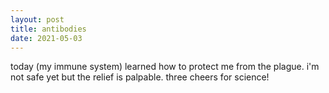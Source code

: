 ```yaml
---
layout: post
title: antibodies
date: 2021-05-03
---
```


today (my immune system) learned how to protect me from the plague. i'm not safe yet but the relief is palpable. three cheers for science!